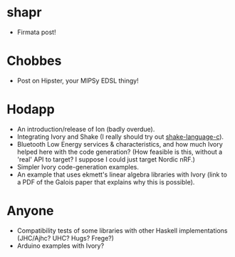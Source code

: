 # shapr
- Firmata post!

# Chobbes
- Post on Hipster, your MIPSy EDSL thingy!

# Hodapp
- An introduction/release of Ion (badly overdue).
- Integrating Ivory and Shake (I really should try out
[shake-language-c][]).
- Bluetooth Low Energy services & characteristics, and how much Ivory
helped here with the code generation?  (How feasible is this, without
a 'real' API to target?  I suppose I could just target Nordic nRF.)
- Simpler Ivory code-generation examples.
- An example that uses ekmett's linear algebra libraries with Ivory
(link to a PDF of the Galois paper that explains why this is
possible).

# Anyone
- Compatibility tests of some libraries with other Haskell
implementations (JHC/Ajhc? UHC? Hugs? Frege?)
- Arduino examples with Ivory?

[shake-language-c]: https://hackage.haskell.org/package/shake-language-c
